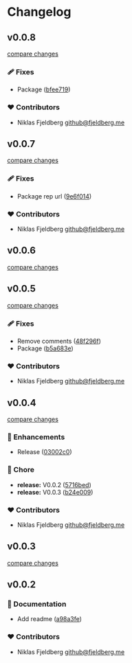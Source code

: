 # Changelog


## v0.0.8

[compare changes](https://github.com/niklasfjeldberg/vue-strapi-blocks-renderer/compare/v0.0.7...v0.0.8)

### 🩹 Fixes

- Package ([bfee719](https://github.com/niklasfjeldberg/vue-strapi-blocks-renderer/commit/bfee719))

### ❤️ Contributors

- Niklas Fjeldberg <github@fjeldberg.me>

## v0.0.7

[compare changes](https://github.com/niklasfjeldberg/vue-strapi-blocks-renderer/compare/v0.0.6...v0.0.7)

### 🩹 Fixes

- Package rep url ([9e6f014](https://github.com/niklasfjeldberg/vue-strapi-blocks-renderer/commit/9e6f014))

### ❤️ Contributors

- Niklas Fjeldberg <github@fjeldberg.me>

## v0.0.6

[compare changes](https://github.com/niklasfjeldberg/nuxt-multi-tracker/compare/v0.0.5...v0.0.6)

## v0.0.5

[compare changes](https://github.com/niklasfjeldberg/nuxt-multi-tracker/compare/v0.0.4...v0.0.5)

### 🩹 Fixes

- Remove comments ([48f296f](https://github.com/niklasfjeldberg/nuxt-multi-tracker/commit/48f296f))
- Package ([b5a683e](https://github.com/niklasfjeldberg/nuxt-multi-tracker/commit/b5a683e))

### ❤️ Contributors

- Niklas Fjeldberg <github@fjeldberg.me>

## v0.0.4

[compare changes](https://github.com/niklasfjeldberg/vue-strapi-blocks-renderer/compare/v0.0.2...v0.0.4)

### 🚀 Enhancements

- Release ([03002c0](https://github.com/niklasfjeldberg/vue-strapi-blocks-renderer/commit/03002c0))

### 🏡 Chore

- **release:** V0.0.2 ([5716bed](https://github.com/niklasfjeldberg/vue-strapi-blocks-renderer/commit/5716bed))
- **release:** V0.0.3 ([b24e009](https://github.com/niklasfjeldberg/vue-strapi-blocks-renderer/commit/b24e009))

### ❤️ Contributors

- Niklas Fjeldberg <github@fjeldberg.me>

## v0.0.3

[compare changes](https://github.com/niklasfjeldberg/vue-strapi-blocks-renderer/compare/v0.0.2...v0.0.3)

## v0.0.2


### 📖 Documentation

- Add readme ([a98a3fe](https://github.com/niklasfjeldberg/vue-strapi-blocks-renderer/commit/a98a3fe))

### ❤️ Contributors

- Niklas Fjeldberg <github@fjeldberg.me>

